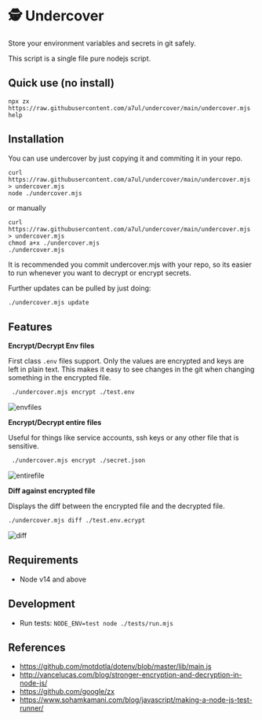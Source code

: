 # 🕵️ Undercover

Store your environment variables and secrets in git safely.

This script is a single file pure nodejs script.

## Quick use (no install)

```
npx zx https://raw.githubusercontent.com/a7ul/undercover/main/undercover.mjs help
```

## Installation

You can use undercover by just copying it and commiting it in your repo.

```
curl https://raw.githubusercontent.com/a7ul/undercover/main/undercover.mjs > undercover.mjs
node ./undercover.mjs
```

or manually

```
curl https://raw.githubusercontent.com/a7ul/undercover/main/undercover.mjs > undercover.mjs
chmod a+x ./undercover.mjs
./undercover.mjs
```

It is recommended you commit undercover.mjs with your repo, so its easier to run whenever you want to decrypt or encrypt secrets.

Further updates can be pulled by just doing:

```sh
./undercover.mjs update
```

## Features

**Encrypt/Decrypt Env files**

First class `.env` files support. Only the values are encrypted and keys are left in plain text.
This makes it easy to see changes in the git when changing something in the encrypted file.

```sh
 ./undercover.mjs encrypt ./test.env
```

![envfiles](https://user-images.githubusercontent.com/4029423/117862198-acdbfe00-b292-11eb-93fe-1d91e1cce561.jpg)

**Encrypt/Decrypt entire files**

Useful for things like service accounts, ssh keys or any other file that is sensitive.

```sh
 ./undercover.mjs encrypt ./secret.json
```

![entirefile](https://user-images.githubusercontent.com/4029423/117862994-8f5b6400-b293-11eb-9b31-5d7676814c9e.png)

**Diff against encrypted file**

Displays the diff between the encrypted file and the decrypted file.

```sh
./undercover.mjs diff ./test.env.ecrypt
```

![diff](https://user-images.githubusercontent.com/4029423/117863116-b74ac780-b293-11eb-96fc-efba1b0a4b7a.png)

## Requirements

- Node v14 and above

## Development

- Run tests: `NODE_ENV=test node ./tests/run.mjs`

## References

- https://github.com/motdotla/dotenv/blob/master/lib/main.js
- http://vancelucas.com/blog/stronger-encryption-and-decryption-in-node-js/
- https://github.com/google/zx
- https://www.sohamkamani.com/blog/javascript/making-a-node-js-test-runner/
